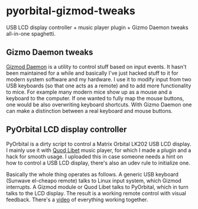 # pyorbital-gizmod-tweaks
USB LCD display controller + music player plugin + Gizmo Daemon tweaks all-in-one spaghetti.

## Gizmo Daemon tweaks

[Gizmod Daemon](http://gizmod.sourceforge.net/) is a utility to control stuff based on input events. It hasn't been maintained for a while and basically I've just hacked stuff to it for modern system software and my hardware. I use it to modify input from two USB keyboards (so that one acts as a remote) and to add more functionality to mice. For example many modern mice show up as a mouse and a keyboard to the computer. If one wanted to fully map the mouse buttons, one would be also overwriting keyboard shortcuts. With Gizmo Daemon one can make a distinction between a real keyboard and mouse buttons.

## PyOrbital LCD display controller

PyOrbital is a dirty script to control a Matrix Orbital LK202 USB LCD display. I mainly use it with [Quod Libet](https://quodlibet.readthedocs.org/en/latest/) music player, for which I made a plugin and a hack for smooth usage. I uploaded this in case someone needs a hint on how to control a USB LCD display, there's also an udev rule to initialize one.

Basically the whole thing operates as follows. A generic USB keyboard (Sunwave el-cheapo remote) talks to Linux input system, which Gizmod interrupts. A Gizmod module or Quod Libet talks to PyOrbital, which in turn talks to the LCD display. The result is a working remote control with visual feedback. There's a [video](https://www.youtube.com/watch?v=OUsN4T12dc8) of everything working together.

